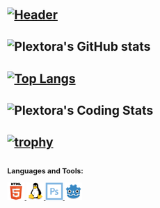 # [![Header](https://img.itch.zone/aW1nLzU1MDEzMjYuanBn/original/sm0cBk.jpg)](https://plextora.github.io/Web-Page/)

# ![Plextora's GitHub stats](https://github-readme-stats.vercel.app/api?username=plextora&show_icons=true&theme=radical)
# [![Top Langs](https://github-readme-stats.vercel.app/api/top-langs/?username=Plextora)](https://github.com/anuraghazra/github-readme-stats)
# ![Plextora's Coding Stats](https://i.imgur.com/4tppAAl.png)


# [![trophy](https://github-profile-trophy.vercel.app/?username=plextora&theme=alduin)](https://github.com/ryo-ma/github-profile-trophy)

# <h3 align="left">Languages and Tools:</h3>
<p align="left"> <a href="https://html.spec.whatwg.org/multipage/" target="_blank"> <img src="https://raw.githubusercontent.com/devicons/devicon/master/icons/html5/html5-original-wordmark.svg" alt="html5" width="40" height="40"/> </a> <a href="https://www.linux.org/" target="_blank"> <img src="https://raw.githubusercontent.com/devicons/devicon/master/icons/linux/linux-original.svg" alt="linux" width="40" height="40"/> </a> <a href="https://www.photoshop.com/en" target="_blank"> <img src="https://raw.githubusercontent.com/devicons/devicon/master/icons/photoshop/photoshop-line.svg" alt="photoshop" width="40" height="40"/> </a> <img src="https://raw.githubusercontent.com/Plextora/Plextora/main/godot_icon.png" alt="godot" width="40" height="40"/> </a>
